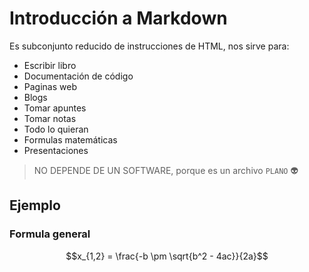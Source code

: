 # Introducción a Markdown

Es subconjunto reducido de instrucciones de HTML, nos sirve para:

- Escribir libro
- Documentación de código
- Paginas web
- Blogs
- Tomar apuntes
- Tomar notas
- Todo lo quieran
- Formulas matemáticas
- Presentaciones

> NO DEPENDE DE UN SOFTWARE, porque es un archivo `PLANO` 👽

## Ejemplo

### Formula general

$$x_{1,2} = \frac{-b \pm \sqrt{b^2 - 4ac}}{2a}$$
